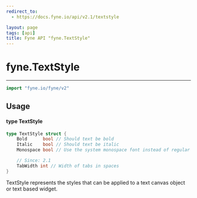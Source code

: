 ```yaml
---
redirect_to:
  - https://docs.fyne.io/api/v2.1/textstyle

layout: page
tags: [api]
title: Fyne API "fyne.TextStyle"
---
```



# fyne.TextStyle
---
```go
import "fyne.io/fyne/v2"
```

## Usage

#### type TextStyle

```go
type TextStyle struct {
	Bold      bool // Should text be bold
	Italic    bool // Should text be italic
	Monospace bool // Use the system monospace font instead of regular

	// Since: 2.1
	TabWidth int // Width of tabs in spaces
}
```

TextStyle represents the styles that can be applied to a text canvas object or text based widget.
